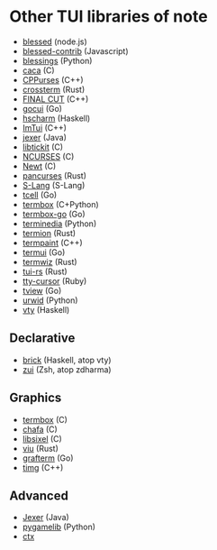 # Other TUI libraries of note

* [blessed](https://github.com/chjj/blessed) (node.js)
* [blessed-contrib](https://github.com/yaronn/blessed-contrib) (Javascript)
* [blessings](https://github.com/erikrose/blessings) (Python)
* [caca](http://caca.zoy.org/wiki/libcaca) (C)
* [CPPurses](https://github.com/a-n-t-h-o-n-y/CPPurses) (C++)
* [crossterm](https://github.com/crossterm-rs/crossterm) (Rust)
* [FINAL CUT](https://github.com/gansm/finalcut) (C++)
* [gocui](https://github.com/jroimartin/gocui) (Go)
* [hscharm](https://hackage.haskell.org/package/hscharm) (Haskell)
* [ImTui](https://github.com/ggerganov/imtui) (C++)
* [jexer](https://jexer.sourceforge.io/) (Java)
* [libtickit](http://www.leonerd.org.uk/code/libtickit/) (C)
* [NCURSES](https://invisible-island.net/ncurses/) (C)
* [Newt](https://pagure.io/newt) (C)
* [pancurses](https://github.com/ihalila/pancurses) (Rust)
* [S-Lang](http://www.jedsoft.org/slang/) (S-Lang)
* [tcell](https://github.com/gdamore/tcell) (Go)
* [termbox](https://github.com/nsf/termbox) (C+Python)
* [termbox-go](https://github.com/nsf/termbox-go) (Go)
* [terminedia](https://github.com/jsbueno/terminedia) (Python)
* [termion](https://github.com/redox-os/termion) (Rust)
* [termpaint](https://github.com/termpaint/termpaint) (C++)
* [termui](https://github.com/gizak/termui) (Go)
* [termwiz](https://github.com/wez/wezterm/tree/master/termwiz) (Rust)
* [tui-rs](https://github.com/fdehau/tui-rs) (Rust)
* [tty-cursor](https://github.com/piotrmurach/tty-cursor) (Ruby)
* [tview](https://github.com/rivo/tview) (Go)
* [urwid](https://github.com/urwid/urwid) (Python)
* [vty](http://hackage.haskell.org/package/vty) (Haskell)

## Declarative

* [brick](https://github.com/jtdaugherty/brick) (Haskell, atop vty)
* [zui](https://github.com/zdharma/zui) (Zsh, atop zdharma)

## Graphics

* [termbox](https://github.com/nsf/termbox) (C)
* [chafa](https://hpjansson.org/chafa/) (C)
* [libsixel](https://github.com/saitoha/libsixel) (C)
* [viu](https://github.com/atanunq/viu) (Rust)
* [grafterm](https://github.com/slok/grafterm) (Go)
* [timg](https://github.com/hzeller/timg) (C++)

## Advanced

* [Jexer](https://jexer.sourceforge.io/) (Java)
* [pygamelib](https://github.com/arnauddupuis/pygamelib) (Python)
* [ctx](https://ctx.graphics/)

